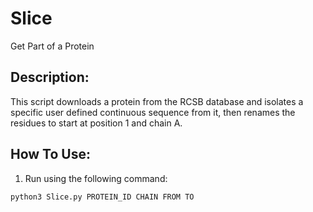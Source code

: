 # Slice
Get Part of a Protein

## Description:
This script downloads a protein from the RCSB database and isolates a specific user defined continuous sequence from it, then renames the residues to start at position 1 and chain A.

## How To Use:
1. Run using the following command:

`python3 Slice.py PROTEIN_ID CHAIN FROM TO`
